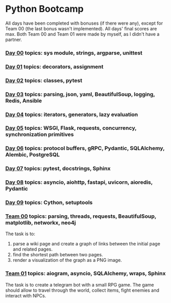 # Python Bootcamp

All days have been completed with bonuses (if there were any), except for Team 00 (the last bonus wasn't implemented).
All days' final scores are max.
Both Team 00 and Team 01 were made by myself, as I didn't have a partner.

### [Day 00](Day00/) topics: sys module, strings, argparse, unittest
### [Day 01](Day01/) topics: decorators, assignment
### [Day 02](Day02/) topics: classes, pytest
### [Day 03](Day03/) topics: parsing, json, yaml, BeautifulSoup, logging, Redis, Ansible
### [Day 04](Day04/) topics: iterators, generators, lazy evaluation
### [Day 05](Day05/) topics: WSGI, Flask, requests, concurrency, synchronization primitives
### [Day 06](Day06/) topics: protocol buffers, gRPC, Pydantic, SQLAlchemy, Alembic, PostgreSQL
### [Day 07](Day07/) topics: pytest, docstrings, Sphinx
### [Day 08](Day08/) topics: asyncio, aiohttp, fastapi, uvicorn, aioredis, Pydantic
### [Day 09](Day09/) topics: Cython, setuptools
### [Team 00](Team00/) topics: parsing, threads, requests, BeautifulSoup, matplotlib, networkx, neo4j

The task is to:
1. parse a wiki page and create a graph of links between the initial page and related pages.
2. find the shortest path between two pages.
3. render a visualization of the graph as a PNG image.

### [Team 01](Team01/) topics: aiogram, asyncio, SQLAlchemy, wraps, Sphinx

The task is to create a telegram bot with a small RPG game. The game should allow to travel through the world, collect items, fight enemies and interact with NPCs.